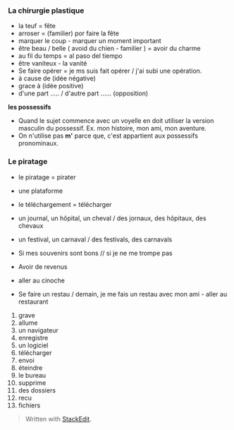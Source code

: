 


### La chirurgie plastique 
- la teuf = fête 
- arroser = (familier) por faire la fête
- marquer le coup - marquer un moment important
- être beau / belle  ( avoid du chien - familier ) = avoir du charme
-  au fil du temps = al paso del tiempo
- être vaniteux - la vanité
- Se faire opérer = je ms suis fait opérer / j'ai subi une opération.
- à cause de (idée négative)
- grace à (idée positive)
- d'une part ..... /  d'autre part ...... (opposition)

**les possessifs**
- Quand le sujet commence avec un voyelle en doit utiliser la version masculin du possessif. Ex. mon histoire, mon ami, mon aventure. 
- On n'utilise pas **m'** parce que, c'est appartient aux possessifs pronominaux. 

### Le piratage

- le piratage = pirater
- une plataforme
- le téléchargement = télécharger
- un journal, un hôpital, un cheval / des jornaux, des hôpitaux, des chevaux
- un festival, un carnaval / des festivals, des carnavals


- Si mes souvenirs sont bons // si je ne me trompe pas
- Avoir de revenus
- aller au cinoche
- Se faire un restau / demain, je me fais un restau avec mon ami - aller au restaurant

1. grave
2. allume
3. un navigateur
4. enregistre
5. un logiciel
6. télécharger
7. envoi
8. éteindre
9. le bureau
10. supprime
11. des dossiers
12. recu
13. fichiers
 

> Written with [StackEdit](https://stackedit.io/).
<!--stackedit_data:
eyJoaXN0b3J5IjpbMTA2NzY3NTAyMCwtMzIxMjAxNjI3LC0zMj
c5NTExOCwxOTMyNjAyOTgzLDE0MTg1NzYwOTQsLTIwOTcwOTI1
NDksMTE0NzIyMDA2NCwtMTkyMTk5NTQyNiw0NjUzMTk3NjYsMT
MzMjE0MDI2NSwtNTAzNTc1NTk4LC0xNTI3NDYyODY1XX0=
-->